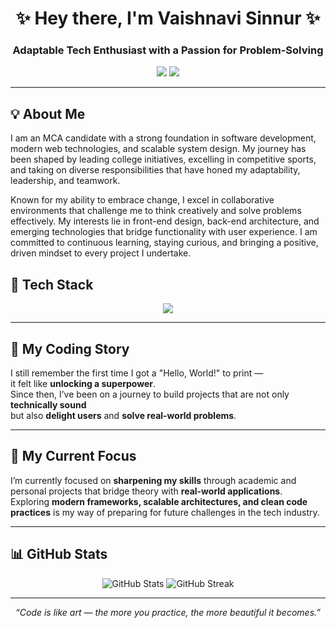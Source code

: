 <!-- Profile Header -->
<h1 align="center">✨ Hey there, I'm Vaishnavi Sinnur ✨</h1>
<h3 align="center"> Adaptable Tech Enthusiast with a Passion for Problem-Solving</h3>

<p align="center">
  <a href="https://github.com/vaishnavisinnur"><img src="https://img.shields.io/badge/GitHub-181717?style=for-the-badge&logo=github&logoColor=white"/></a>
  <a href="https://www.linkedin.com/in/vaishnavi-sinnur/"><img src="https://img.shields.io/badge/LinkedIn-0A66C2?style=for-the-badge&logo=linkedin&logoColor=white"/></a>
</p>

---

## 💡 About Me
I am an MCA candidate with a strong foundation in software development, modern web technologies, and scalable system design. My journey has been shaped by leading college initiatives, excelling in competitive sports, and taking on diverse responsibilities that have honed my adaptability, leadership, and teamwork.

Known for my ability to embrace change, I excel in collaborative environments that challenge me to think creatively and solve problems effectively. My interests lie in front-end design, back-end architecture, and emerging technologies that bridge functionality with user experience. I am committed to continuous learning, staying curious, and bringing a positive, driven mindset to every project I undertake.


## 🚀 Tech Stack
<p align="center">
  <img src="https://skillicons.dev/icons?i=html,css,javascript,java,react,nodejs,angular,spring,mysql,git,github,postman" />
</p>

---

## 📖 My Coding Story
I still remember the first time I got a "Hello, World!" to print —  
it felt like **unlocking a superpower**.  
Since then, I’ve been on a journey to build projects that are not only **technically sound**  
but also **delight users** and **solve real-world problems**.

---

## 🎯 My Current Focus
I’m currently focused on **sharpening my skills** through academic and personal projects that bridge theory with **real-world applications**.  
Exploring **modern frameworks, scalable architectures, and clean code practices** is my way of preparing for future challenges in the tech industry.

---

## 📊 GitHub Stats
<p align="center">
  <img src="https://github-readme-stats.vercel.app/api?username=vaishnavisinnur&show_icons=true&theme=radical" alt="GitHub Stats"/>
  <img src="https://github-readme-streak-stats.herokuapp.com/?user=vaishnavisinnur&theme=radical" alt="GitHub Streak"/>
</p>

---

<p align="center">
  <i>“Code is like art — the more you practice, the more beautiful it becomes.”</i>
</p>
